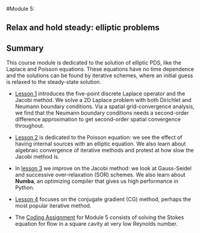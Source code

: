 #Module 5:
## Relax and hold steady: elliptic problems
## Summary
This course module is dedicated to the solution of elliptic PDS, like the Laplace and Poisson equations.
These equations have no time dependence and the solutions can be found by iterative schemes, where an 
initial guess is relaxed to the steady-state solution.

* [Lesson 1](http://nbviewer.ipython.org/github/numerical-mooc/numerical-mooc/blob/master/lessons/05_relax/05_01_2D.Laplace.Equation.ipynb) 
introduces the five-point discrete Laplace operator and the Jacobi method. We solve a 2D Laplace problem
with both Dirichlet and Neumann boundary conditions. Via a spatial grid-convergence analysis, we find that the Neumann
boundary conditions needs a second-order difference approximation to get second-order spatial convergence throughout.

* [Lesson 2](http://nbviewer.ipython.org/github/numerical-mooc/numerical-mooc/blob/master/lessons/05_relax/05_02_2D.Poisson.Equation.ipynb) 
is dedicated to the Poisson equation: we see the effect of having internal sources with an elliptic equation.
We also learn about algebraic convergence of iterative methods and protest at how slow the Jacobi method is.

* In [lesson 3](http://nbviewer.ipython.org/github/numerical-mooc/numerical-mooc/blob/master/lessons/05_relax/05_03_Iterate.This.ipynb) 
we improve on the Jacobi method: we look at Gauss-Seidel and successive over-relaxation (SOR) schemes.
We also learn about **Numba**, an optimizing compiler that gives us high performance in Python.

* [Lesson 4](http://nbviewer.ipython.org/github/numerical-mooc/numerical-mooc/blob/master/lessons/05_relax/05_04_Conjugate.Gradient.ipynb) 
focuses on the conjugate gradient (CG) method, perhaps the most popular iterative method.

* The [Coding Assignment](http://nbviewer.ipython.org/github/numerical-mooc/numerical-mooc/blob/master/lessons/05_relax/05_05_Stokes.Flow.ipynb)
for Module 5 consists of solving the Stokes equation for flow in a square cavity at very low Reynolds number.
